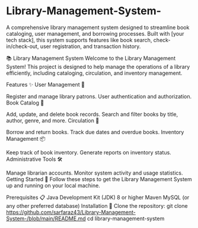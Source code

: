 # Library-Management-System-
A comprehensive library management system designed to streamline book cataloging, user management, and borrowing processes. Built with [your tech stack], this system supports features like book search, check-in/check-out, user registration, and transaction history. 


📚 Library Management System
Welcome to the Library Management System! This project is designed to help manage the operations of a library efficiently, including cataloging, circulation, and inventory management.

Features ✨
User Management 👥

Register and manage library patrons.
User authentication and authorization.
Book Catalog 📖

Add, update, and delete book records.
Search and filter books by title, author, genre, and more.
Circulation 🔄

Borrow and return books.
Track due dates and overdue books.
Inventory Management 📦

Keep track of book inventory.
Generate reports on inventory status.
Administrative Tools 🛠️

Manage librarian accounts.
Monitor system activity and usage statistics.
Getting Started 🚀
Follow these steps to get the Library Management System up and running on your local machine.

Prerequisites 📋
Java Development Kit (JDK) 8 or higher
Maven
MySQL (or any other preferred database)
Installation 🔧
Clone the repository:
git clone https://github.com/sarfaraz43/Library-Management-System-/blob/main/README.md
cd library-management-system
